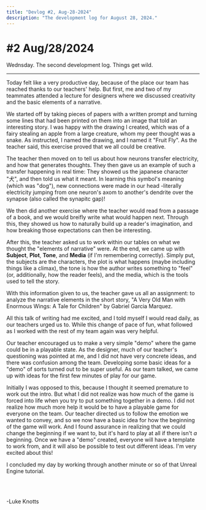 ```yaml
---
title: "Devlog #2, Aug-28-2024"
description: "The development log for August 28, 2024."
---
```


# #2 Aug/28/2024

Wednsday. The second development log. Things get wild.

---

Today felt like a very productive day, because of the place our team has reached thanks to our teachers' help. But first, me and two of my teammates attended a lecture for designers where we discussed creativity and the basic elements of a narrative.

We started off by taking pieces of papers with a written prompt and turning some lines that had been printed on them into an image that told an interesting story. I was happy with the drawing I created, which was of a fairy stealing an apple from a large creature, whom my peer thought was a snake. As instructed, I named the drawing, and I named it "Fruit Fly". As the teacher said, this exercise proved that we all could be creative.

The teacher then moved on to tell us about how neurons transfer electricity, and how that generates thoughts. They then gave us an example of such a transfer happening in real time: They showed us the japanese character "&#29356;", and then told us what it meant. In learning this symbol's meaning (which was "dog"), new connections were made in our head -literally electricity jumping from one neuron's axom to another's dendrite over the synapse (also called the synapitc gap)!

We then did another exercise where the teacher would read from a passage of a book, and we would breifly write what would happen next. Through this, they showed us how to naturally build up a reader's imagination, and how breaking those expectations can then be interesting.

After this, the teacher asked us to work within our tables on what we thought the "elements of narrative" were. At the end, we came up with <b>Subject</b>, <b>Plot</b>, <b>Tone</b>, and <b>Media</b> (if I'm remembering correctly). Simply put, the subjects are the characters, the plot is what happens (maybe including things like a climax), the tone is how the author writes something to "feel" (or, additionally, how the reader feels), and the media, which is the tools used to tell the story.

With this information given to us, the teacher gave us all an assignment: to analyze the narrative elements in the short story, "A Very Old Man with Enormous Wings: A Tale for Children" by Gabriel Garcia Marquez.

All this talk of writing had me excited, and I told myself I would read daily, as our teachers urged us to. While this change of pace of fun, what followed as I worked with the rest of my team again was very helpful.

Our teacher encouraged us to make a very simple "demo" where the game could be in a playable state. As the designer, much of our teacher's questioning was pointed at me, and I did not have very concrete ideas, and there was confusion among the team. Developing some basic ideas for a "demo" of sorts turned out to be super useful. As our team talked, we came up with ideas for the first few minutes of play for our game.

Initially I was opposed to this, because I thought it seemed premature to work out the intro. But what I did not realize was how much of the game is forced into life when you try to put something together in a demo. I did not realize how much more help it would be to have a playable game for everyone on the team. Our teacher directed us to follow the emotion we wanted to convey, and so we now have a basic idea for how the beginning of the game will work. And I found assurance in realizing that we could change the beginning if we want to, but it's hard to play at all if there isn't <i>a</i> beginning. Once we have a "demo" created, everyone will have a template to work from, and it will also be possible to test out different ideas. I'm very excited about this!

I concluded my day by working through another minute or so of that Unreal Engine tutorial.

<br></br>

<p class="signature">-Luke Knotts</p>

